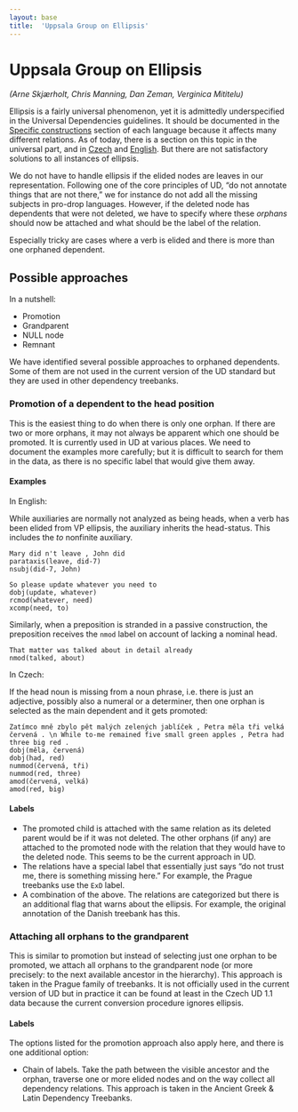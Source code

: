 ```yaml
---
layout: base
title:  'Uppsala Group on Ellipsis'
---
```


# Uppsala Group on Ellipsis

_(Arne Skjærholt, Chris Manning, Dan Zeman, Verginica Mititelu)_

Ellipsis is a fairly universal phenomenon, yet it is admittedly underspecified in the Universal
Dependencies guidelines. It should be documented in the
[Specific constructions](../u/overview/specific-syntax.html#ellipsis) section of each language
because it affects many different relations. As of today, there is a section on this topic in the
universal part, and in
[Czech](../cs/overview/specific-syntax.html#ellipsis) and
[English](../en/overview/specific-syntax.html#unpronounced-material).
But there are not satisfactory solutions to all instances of ellipsis.

We do not have to handle ellipsis if the elided nodes are leaves in our representation. Following
one of the core principles of UD, “do not annotate things that are not there,” we for instance
do not add all the missing subjects in pro-drop languages. However, if the deleted node has
dependents that were not deleted, we have to specify where these _orphans_ should now be attached
and what should be the label of the relation.

Especially tricky are cases where a verb is elided and there is more than one orphaned
dependent.

## Possible approaches

In a nutshell:

 * Promotion
 * Grandparent
 * NULL node
 * Remnant

We have identified several possible approaches to orphaned dependents. Some of them are not
used in the current version of the UD standard but they are used in other dependency treebanks.

### Promotion of a dependent to the head position

This is the easiest thing to do when there is only one orphan. If there are two or more
orphans, it may not always be apparent which one should be promoted.
It is currently used in UD at various places. We need to document the examples more carefully;
but it is difficult to search for them in the data, as there is no specific label that would give
them away.

#### Examples

In English:

While auxiliaries are normally not analyzed as being heads, when a verb has been elided from VP ellipsis, the auxiliary inherits the head-status. This includes the _to_ nonfinite auxiliary.

~~~sdparse
Mary did n't leave , John did
parataxis(leave, did-7)
nsubj(did-7, John)
~~~

~~~sdparse
So please update whatever you need to
dobj(update, whatever)
rcmod(whatever, need)
xcomp(need, to)
~~~

Similarly, when a preposition is stranded in a passive construction, the preposition receives the `nmod` label on account of lacking a nominal head.

~~~sdparse
That matter was talked about in detail already
nmod(talked, about)
~~~

In Czech:

If the head noun is missing from a noun phrase, i.e. there is just an adjective, possibly also a numeral or
a determiner, then one orphan is selected as the main dependent and it gets promoted:

~~~ sdparse
Zatímco mně zbylo pět malých zelených jablíček , Petra měla tři velká červená . \n While to-me remained five small green apples , Petra had three big red .
dobj(měla, červená)
dobj(had, red)
nummod(červená, tři)
nummod(red, three)
amod(červená, velká)
amod(red, big)
~~~

#### Labels

* The promoted child is attached with the same relation as its deleted parent would be if it was
  not deleted. The other orphans (if any) are attached to the promoted node with the relation
  that they would have to the deleted node. This seems to be the current approach in UD.
* The relations have a special label that essentially just says “do not trust me, there is
  something missing here.” For example, the Prague treebanks use the `ExD` label.
* A combination of the above. The relations are categorized but there is an additional flag that
  warns about the ellipsis. For example, the original annotation of the Danish treebank has this.

### Attaching all orphans to the grandparent

This is similar to promotion but instead of selecting just one orphan to be promoted, we attach
all orphans to the grandparent node (or more precisely: to the next available ancestor in the
hierarchy). This approach is taken in the Prague family of treebanks. It is not officially used
in the current version of UD but in practice it can be found at least in the Czech UD 1.1 data
because the current conversion procedure ignores ellipsis.

#### Labels

The options listed for the promotion approach also apply here, and there is one additional
option:

* Chain of labels. Take the path between the visible ancestor and the orphan, traverse one or
  more elided nodes and on the way collect all dependency relations. This approach is taken in
  the Ancient Greek & Latin Dependency Treebanks.